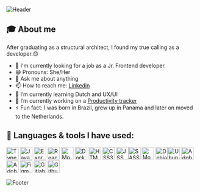 ![Header](https://capsule-render.vercel.app/api?type=waving&color=F9876F&height=150&section=header&text=Hello%20World!%20I'm%20Brenda.&fontSize=30&fontAlignY=25&fontColor=fff&animation=fadeIn)
## :mortar_board: About me
After graduating as a structural architect, I found my true calling as a developer.:blush:   
- :eyes: I'm currently looking for a job as a Jr. Frontend developer.  
- 😄 Pronouns: She/Her
- 💬 Ask me about anything
- 📫 How to reach me: [Linkedin](https://www.linkedin.com/in/brenda-cecato/)
- 🌱 I’m currently learning Dutch and UX/UI
- 🔭 I’m currently working on a [Productivity tracker](https://github.com/bckto/productivity-tracker)
- ⚡ Fun fact: I was born in Brazil, grew up in Panama and later on moved to the Netherlands.

## :wrench: Languages & tools I have used:
<img height="32" width="32" src="https://cdn.jsdelivr.net/npm/simple-icons@v4/icons/typescript.svg"  alt="Typescript" title="Typescript"/> <img height="32" width="32" src="https://cdn.jsdelivr.net/npm/simple-icons@v4/icons/javascript.svg" alt="Javascript"  title="Javascript"/> <img height="32" width="32" src="https://cdn.jsdelivr.net/npm/simple-icons@v4/icons/express.svg" alt="Express" title="Express"/> <img height="32" width="32" src="https://cdn.jsdelivr.net/npm/simple-icons@v4/icons/react.svg" alt="React" title="React"/> <img height="32" width="32" src="https://cdn.jsdelivr.net/npm/simple-icons@v4/icons/mobx.svg" alt="Mobx" title="Mobx"/> <img height="32" width="32" src="https://cdn.jsdelivr.net/npm/simple-icons@v4/icons/docker.svg" alt="Docker" title="Docker"/> <img height="32" width="32" src="https://cdn.jsdelivr.net/npm/simple-icons@v4/icons/html5.svg" alt="HTML5" title="HTML5"/> <img height="32" width="32" src="https://cdn.jsdelivr.net/npm/simple-icons@v4/icons/css3.svg" alt="CSS3" title="CSS3"/> <img height="32" width="32" src="https://cdn.jsdelivr.net/npm/simple-icons@v4/icons/jss.svg" alt="JSS" title="JSS"/><img height="32" width="32" src="https://cdn.jsdelivr.net/npm/simple-icons@v4/icons/sass.svg" alt="SASS" title="SASS"/> <img height="32" width="32" src="https://cdn.jsdelivr.net/npm/simple-icons@v4/icons/mongodb.svg" alt="MongoDB" title="MongoDB"/> <img height="32" width="32" src="https://cdn.jsdelivr.net/npm/simple-icons@v4/icons/debian.svg" alt="Debian" title="Debian"/><img height="32" width="32" src="https://cdn.jsdelivr.net/npm/simple-icons@v4/icons/ubuntu.svg" alt="Ubuntu" title="Ubuntu"/> <img height="32" width="32" src="https://cdn.jsdelivr.net/npm/simple-icons@v4/icons/adobephotoshop.svg" alt="Adobe Photoshop" title="Adobe Photoshop"/> <img height="32" width="32" src="https://cdn.jsdelivr.net/npm/simple-icons@v4/icons/adobeindesign.svg" alt="Adobe Indesign" title="Adobe Indesign"/> <img height="32" width="32" src="https://cdn.jsdelivr.net/npm/simple-icons@v4/icons/figma.svg" alt="Figma" title="Figma"/> <img height="32" width="32" src="https://cdn.jsdelivr.net/npm/simple-icons@v4/icons/gitlab.svg" alt="Gitlab" title="Gitlab"/> <img height="32" width="32" src="https://cdn.jsdelivr.net/npm/simple-icons@v4/icons/github.svg" alt="Github" title="Github"/>

![Footer](https://capsule-render.vercel.app/api?type=waving&color=F9876F&height=60&section=footer&fontSize=30&fontAlignY=25&fontColor=fff&animation=fadeIn)
